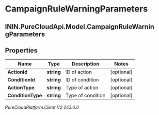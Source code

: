 # CampaignRuleWarningParameters

## ININ.PureCloudApi.Model.CampaignRuleWarningParameters

## Properties

|Name | Type | Description | Notes|
|------------ | ------------- | ------------- | -------------|
| **ActionId** | **string** | ID of action | [optional] |
| **ConditionId** | **string** | ID of condition | [optional] |
| **ActionType** | **string** | Type of action | [optional] |
| **ConditionType** | **string** | Type of condition | [optional] |



_PureCloudPlatform.Client.V2 243.0.0_
